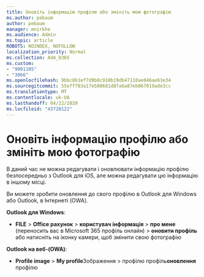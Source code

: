 ```yaml
---
title: Оновіть інформацію профілю або змініть мою фотографію
ms.author: pebaum
author: pebaum
manager: mnirkhe
ms.audience: Admin
ms.topic: article
ROBOTS: NOINDEX, NOFOLLOW
localization_priority: Normal
ms.collection: Adm_O365
ms.custom:
- "9001105"
- "3066"
ms.openlocfilehash: 9bbc8b1ef7d9b0c910b19db47110ae046ae63e34
ms.sourcegitcommit: 55eff703a17e500681d8fa6a87eb067019ade3cc
ms.translationtype: MT
ms.contentlocale: uk-UA
ms.lasthandoff: 04/22/2020
ms.locfileid: "43720122"
---
```

# <a name="update-my-profile-information-or-change-my-picture"></a>Оновіть інформацію профілю або змініть мою фотографію

В даний час не можна редагувати і оновлювати інформацію профілю безпосередньо з Outlook для iOS, але можна редагувати цю інформацію в іншому місці. 

Ви можете зробити оновлення до свого профілю в Outlook для Windows або Outlook, в Інтернеті (OWA). 

**Outlook для Windows**: 

- **FILE** > **Office рахунок** > **користувач інформація** > **про мене** (переносить вас в Microsoft 365 профіль онлайн) > **оновити профіль** або натисніть на іконку камери, щоб змінити свою фотографію  
  
**Outlook на веб-(OWA)**: 

- **Profile image** > **My profile**Зображення > профілю профіль**оновлення** профілю
